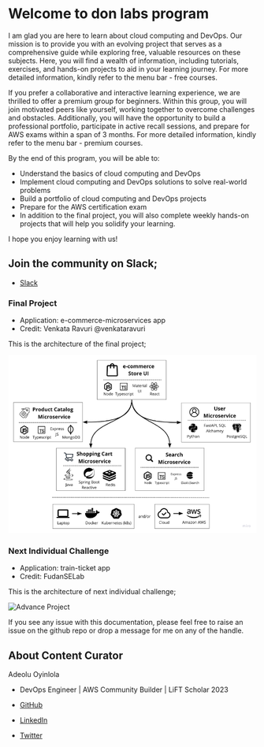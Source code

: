 # Welcome to don labs program

I am glad you are here to learn about cloud computing and DevOps. Our mission is to provide you with an evolving project that serves as a comprehensive guide while exploring free, valuable resources on these subjects. Here, you will find a wealth of information, including tutorials, exercises, and hands-on projects to aid in your learning journey. For more detailed information, kindly refer to the menu bar - free courses.

If you prefer a collaborative and interactive learning experience, we are thrilled to offer a premium group for beginners. Within this group, you will join motivated peers like yourself, working together to overcome challenges and obstacles. Additionally, you will have the opportunity to build a professional portfolio, participate in active recall sessions, and prepare for AWS exams within a span of 3 months. For more detailed information, kindly refer to the menu bar - premium courses.

By the end of this program, you will be able to:

- Understand the basics of cloud computing and DevOps
- Implement cloud computing and DevOps solutions to solve real-world problems
- Build a portfolio of cloud computing and DevOps projects
- Prepare for the AWS certification exam
- In addition to the final project, you will also complete weekly hands-on projects that will help you solidify your learning.

I hope you enjoy learning with us!
  
## Join the community on Slack;
- [Slack](https://join.slack.com/t/donlabs/shared_invite/zt-1zlfl9sk0-anDcDbDfPfMC66P1YELERQ)

### Final Project
- Application: e-commerce-microservices app
- Credit: Venkata Ravuri @venkataravuri

This is the architecture of the final project;

![Beginner Project](../assets/beginner.png)

### Next Individual Challenge
- Application: train-ticket app
- Credit: FudanSELab

This is the architecture of next individual challenge;

![Advance Project](..assets/advance.png)

If you see any issue with this documentation, please feel free to raise an issue on the github repo or drop a message for me on any of the handle.

## About Content Curator

Adeolu Oyinlola
- DevOps Engineer | AWS Community Builder | LiFT Scholar 2023

- [GitHub](https://github.com/deoluoyinlola/do-devops-projects)

- [LinkedIn](https://www.linkedin.com/in/deoluoyinlola/)

- [Twitter](https://twitter.com/deoluoyinlola)
